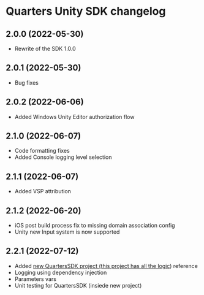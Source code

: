 # Quarters Unity SDK changelog

## 2.0.0 (2022-05-30)

- Rewrite of the SDK 1.0.0


## 2.0.1 (2022-05-30)

- Bug fixes

## 2.0.2 (2022-06-06)

- Added Windows Unity Editor authorization flow

## 2.1.0 (2022-06-07)

- Code formatting fixes
- Added Console logging level selection

## 2.1.1 (2022-06-07)

- Added VSP attribution

## 2.1.2 (2022-06-20)

- iOS post build process fix to missing domain association config
- Unity new Input system is now supported

## 2.2.1 (2022-07-12)

- Added [new QuartersSDK project (this project has all the logic](https://github.com/weiks/quarters-unity-sdk/tree/master/QuartersSDK)) reference 
- Logging using dependency injection
- Parameters vars
- Unit testing for QuartersSDK (insiede new project)